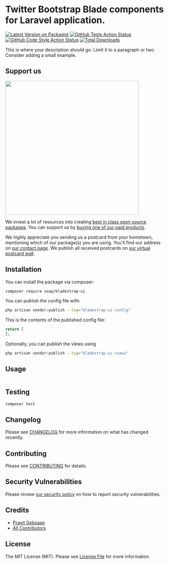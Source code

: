 # Twitter Bootstrap Blade components for Laravel application.

[![Latest Version on Packagist](https://img.shields.io/packagist/v/soap/bladestrap-ui.svg?style=flat-square)](https://packagist.org/packages/soap/bladestrap-ui)
[![GitHub Tests Action Status](https://img.shields.io/github/actions/workflow/status/soap/bladestrap-ui/run-tests.yml?branch=main&label=tests&style=flat-square)](https://github.com/soap/bladestrap-ui/actions?query=workflow%3Arun-tests+branch%3Amain)
[![GitHub Code Style Action Status](https://img.shields.io/github/actions/workflow/status/soap/bladestrap-ui/fix-php-code-style-issues.yml?branch=main&label=code%20style&style=flat-square)](https://github.com/soap/bladestrap-ui/actions?query=workflow%3A"Fix+PHP+code+style+issues"+branch%3Amain)
[![Total Downloads](https://img.shields.io/packagist/dt/soap/bladestrap-ui.svg?style=flat-square)](https://packagist.org/packages/soap/bladestrap-ui)

This is where your description should go. Limit it to a paragraph or two. Consider adding a small example.

## Support us

[<img src="https://github-ads.s3.eu-central-1.amazonaws.com/bladestrap-ui.jpg?t=1" width="419px" />](https://spatie.be/github-ad-click/bladestrap-ui)

We invest a lot of resources into creating [best in class open source packages](https://spatie.be/open-source). You can support us by [buying one of our paid products](https://spatie.be/open-source/support-us).

We highly appreciate you sending us a postcard from your hometown, mentioning which of our package(s) you are using. You'll find our address on [our contact page](https://spatie.be/about-us). We publish all received postcards on [our virtual postcard wall](https://spatie.be/open-source/postcards).

## Installation

You can install the package via composer:

```bash
composer require soap/bladestrap-ui
```

You can publish the config file with:

```bash
php artisan vendor:publish --tag="bladestrap-ui-config"
```

This is the contents of the published config file:

```php
return [
];
```

Optionally, you can publish the views using

```bash
php artisan vendor:publish --tag="bladestrap-ui-views"
```

## Usage

```php

```

## Testing

```bash
composer test
```

## Changelog

Please see [CHANGELOG](CHANGELOG.md) for more information on what has changed recently.

## Contributing

Please see [CONTRIBUTING](CONTRIBUTING.md) for details.

## Security Vulnerabilities

Please review [our security policy](../../security/policy) on how to report security vulnerabilities.

## Credits

- [Prasit Gebsaap](https://github.com/soap)
- [All Contributors](../../contributors)

## License

The MIT License (MIT). Please see [License File](LICENSE.md) for more information.

